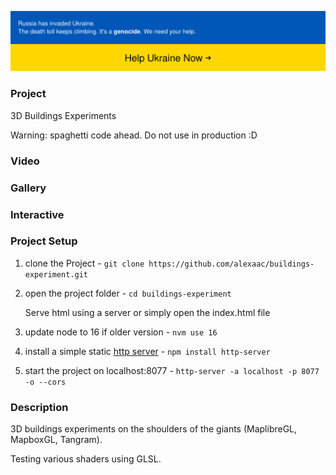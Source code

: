 [![SWUbanner](https://raw.githubusercontent.com/vshymanskyy/StandWithUkraine/main/banner2-direct.svg)](https://github.com/vshymanskyy/StandWithUkraine/blob/main/docs/README.md)

### Project

3D Buildings Experiments

Warning: spaghetti code ahead. Do not use in production :D

### Video

### Gallery

### Interactive

### Project Setup

1. clone the Project - `git clone https://github.com/alexaac/buildings-experiment.git`
2. open the project folder - `cd buildings-experiment`

   Serve html using a server or simply open the index.html file

3. update node to 16 if older version - `nvm use 16`
4. install a simple static [http server](https://github.com/http-party/http-server) - `npm install http-server`
5. start the project on localhost:8077 - `http-server -a localhost -p 8077 -o --cors`

### Description

3D buildings experiments on the shoulders of the giants (MaplibreGL, MapboxGL, Tangram).

Testing various shaders using GLSL.
